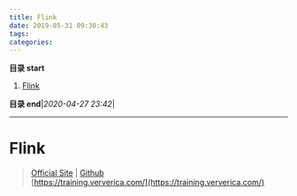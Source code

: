 ```yaml
---
title: Flink
date: 2019-05-31 09:30:43
tags: 
categories: 
---
```


**目录 start**

1. [Flink](#flink)

**目录 end**|_2020-04-27 23:42_|
****************************************
# Flink 
> [Official Site](https://flink.apache.org/)  |  [Github](https://github.com/apache/flink)  
> [https://training.ververica.com/](https://training.ververica.com/)  

